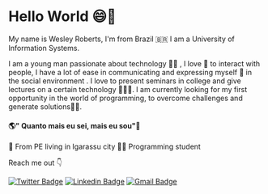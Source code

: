 
# Hello World 😄👋
My name is Wesley Roberts, I'm from Brazil 🇧🇷 I am a University of Information Systems.

I am a young man passionate about technology 👨‍💻 , I love 🥰 to interact with people, I have a lot of ease in communicating and expressing myself 🕺 in the social environment . I love to present seminars in college and give lectures on a certain technology 👨‍🏫🎤. I am currently looking for my first opportunity in the world of programming, to overcome challenges and generate solutions🧑‍🚀.


#### **🌎" Quanto mais eu sei, mais eu sou"🧠**

📍 From PE living in Igarassu city
👨‍🎓 Programming student

Reach me out 👇

[![Twitter Badge](https://img.shields.io/badge/-@wesleyroberts_oficial-6633cc?style=flat-square&labelColor=6633cc&logo=Instagram&logoColor=white&link=https://instagram.com/wesleyroberts_oficial?igshid=1oxavoi5v5igd)](https://instagram.com/wesleyroberts_oficial?igshid=1oxavoi5v5igd) 
[![Linkedin Badge](https://img.shields.io/badge/-Wesley%20Roberts-6633cc?style=flat-square&logo=Linkedin&logoColor=white&link=https://www.linkedin.com/in/wesley-roberts-9714a7189/)](https://www.linkedin.com/in/wesley-roberts-9714a7189/) 
[![Gmail Badge](https://img.shields.io/badge/-wesleyroberts.office@gmail.com-6633cc?style=flat-square&logo=Gmail&logoColor=white&link=mailto:diego.schell.f@gmail.com)](mailto:wesleyroberts.office@gmail.com)
